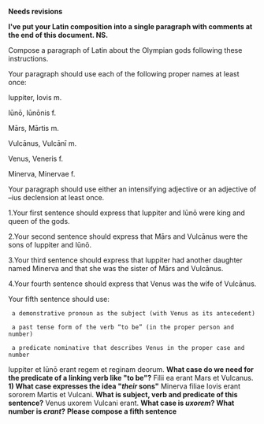 **Needs revisions**

**I've put your Latin composition into a single paragraph with comments at the end of this document. NS.**

Compose a paragraph of Latin about the Olympian gods following these instructions.

Your paragraph should use each of the following proper names at least once:

Iuppiter, Iovis m.

Iūnō, Iūnōnis f.

Mārs, Mārtis m.

Vulcānus, Vulcānī m.

Venus, Veneris f.

Minerva, Minervae f.

Your paragraph should use either an intensifying adjective or an adjective of –ius declension at least once.

1.Your first sentence should express that Iuppiter and Iūnō were king and queen of the gods.

2.Your second sentence should express that Mārs and Vulcānus were the sons of Iuppiter and Iūnō.



3.Your third sentence should express that Iuppiter had another daughter named Minerva and that she was the sister of Mārs and Vulcānus.



4.Your fourth sentence should express that Venus was the wife of Vulcānus.



Your fifth sentence should use:

     a demonstrative pronoun as the subject (with Venus as its antecedent)

     a past tense form of the verb “to be” (in the proper person and number)

     a predicate nominative that describes Venus in the proper case and number




Iuppiter et Iūnō erant regem et reginam deorum. **What case do we need for the predicate of a linking verb like "to be"?**
Filii ea erant Mars et Vulcanus. **1) What case expresses the idea "*their* sons"**
Minerva filiae Iovis erant sororem Martis et Vulcani.  **What is subject, verb and predicate of this sentence?**
Venus uxorem Vulcani erant. **What case is *uxorem*?  What number is *erant*?**
**Please compose a fifth sentence**
